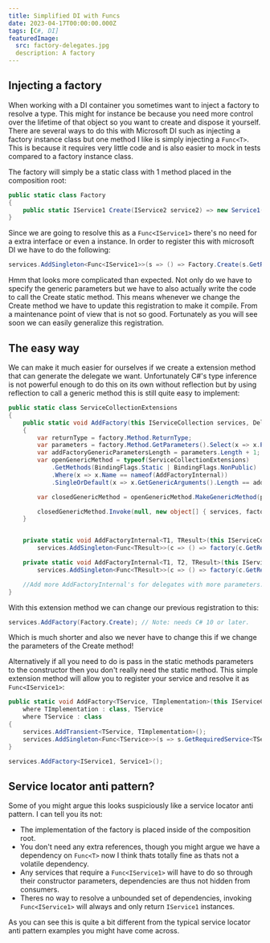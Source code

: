 ```yaml
---
title: Simplified DI with Funcs
date: 2023-04-17T00:00:00.000Z
tags: [C#, DI]
featuredImage:
  src: factory-delegates.jpg
  description: A factory
---
```


## Injecting a factory

When working with a DI container you sometimes want to inject a factory to resolve a type. This might for instance be because you need more control over the lifetime of that object so you want to create and dispose it yourself. There are several ways to do this with Microsoft DI such as injecting a factory instance class but one method I like is simply injecting a `Func<T>`. This is because it requires very little code and is also easier to mock in tests compared to a factory instance class.

The factory will simply be a static class with 1 method placed in the composition root:

```cs
public static class Factory
{
    public static IService1 Create(IService2 service2) => new Service1(service2); // Real life implementations will be a bit more complex.
}
```

Since we are going to resolve this as a `Func<IService1>` there's no need for a extra interface or even a instance. In order to register this with microsoft DI we have to do the following:

```cs
services.AddSingleton<Func<IService1>>(s => () => Factory.Create(s.GetRequiredService<IService2>()));
```

Hmm that looks more complicated than expected. Not only do we have to specify the generic parameters but we have to also actually write the code to call the Create static method. This means whenever we change the Create method we have to update this registration to make it compile. From a maintenance point of view that is not so good. Fortunately as you will see soon we can easily generalize this registration.

## The easy way

We can make it much easier for ourselves if we create a extension method that can generate the delegate we want. Unfortunately C#'s type inference is not powerful enough to do this on its own without reflection but by using reflection to call a generic method this is still quite easy to implement:

```cs
public static class ServiceCollectionExtensions
{
    public static void AddFactory(this IServiceCollection services, Delegate factory)
    {
        var returnType = factory.Method.ReturnType;
        var parameters = factory.Method.GetParameters().Select(x => x.ParameterType).ToArray();
        var addFactoryGenericParametersLength = parameters.Length + 1;
        var openGenericMethod = typeof(ServiceCollectionExtensions)
            .GetMethods(BindingFlags.Static | BindingFlags.NonPublic)
            .Where(x => x.Name == nameof(AddFactoryInternal))
            .SingleOrDefault(x => x.GetGenericArguments().Length == addFactoryGenericParametersLength);

        var closedGenericMethod = openGenericMethod.MakeGenericMethod(parameters.Concat(new[] { returnType }).ToArray());

        closedGenericMethod.Invoke(null, new object[] { services, factory });
    }


    private static void AddFactoryInternal<T1, TResult>(this IServiceCollection services, Func<T1, TResult> factory) =>
        services.AddSingleton<Func<TResult>>(c => () => factory(c.GetRequiredService<T1>()));

    private static void AddFactoryInternal<T1, T2, TResult>(this IServiceCollection services, Func<T1, T2, TResult> factory) =>
        services.AddSingleton<Func<TResult>>(c => () => factory(c.GetRequiredService<T1>(), c.GetRequiredService<T2>()));

    //Add more AddFactoryInternal's for delegates with more parameters...
}
```

With this extension method we can change our previous registration to this:

```cs
services.AddFactory(Factory.Create); // Note: needs C# 10 or later.
```

Which is much shorter and also we never have to change this if we change the parameters of the Create method!

Alternatively if all you need to do is pass in the static methods parameters to the constructor then you don't really need the static method. This simple extension method will allow you to register your service and resolve it as `Func<IService1>`:

```cs
public static void AddFactory<TService, TImplementation>(this IServiceCollection services)
    where TImplementation : class, TService
    where TService : class
{
    services.AddTransient<TService, TImplementation>();
    services.AddSingleton<Func<TService>>(s => s.GetRequiredService<TService>);
}

services.AddFactory<IService1, Service1>();
```

## Service locator anti pattern?

Some of you might argue this looks suspiciously like a service locator anti pattern. I can tell you its not:

- The implementation of the factory is placed inside of the composition root.
- You don't need any extra references, though you might argue we have a dependency on `Func<T>` now I think thats totally fine as thats not a volatile dependency.
- Any services that require a `Func<IService1>` will have to do so through their constructor parameters, dependencies are thus not hidden from consumers.
- Theres no way to resolve a unbounded set of dependencies, invoking `Func<IService1>` will always and only return `IService1` instances.

As you can see this is quite a bit different from the typical service locator anti pattern examples you might have come across.
